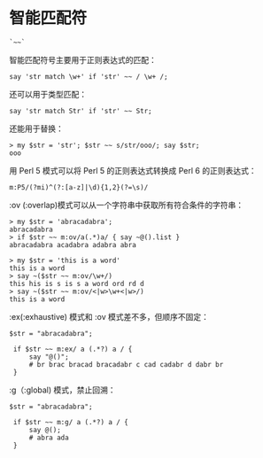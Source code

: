 # 智能匹配符

    `~~`

智能匹配符号主要用于正则表达式的匹配：

    say 'str match \w+' if 'str' ~~ / \w+ /;

还可以用于类型匹配：

    say 'str match Str' if 'str' ~~ Str;

还能用于替换：

    > my $str = 'str'; $str ~~ s/str/ooo/; say $str;
    ooo

用 Perl 5 模式可以将 Perl 5 的正则表达式转换成 Perl 6 的正则表达式：

    m:P5/(?mi)^(?:[a-z]|\d){1,2}(?=\s)/

:ov (:overlap)模式可以从一个字符串中获取所有符合条件的字符串：

    > my $str = 'abracadabra';
    abracadabra
    > if $str ~~ m:ov/a(.*)a/ { say ~@().list }
    abracadabra acadabra adabra abra

    > my $str = 'this is a word'
    this is a word
    > say ~($str ~~ m:ov/\w+/)
    this his is s is s a word ord rd d
    > say ~($str ~~ m:ov/<|w>\w+<|w>/)
    this is a word

:ex(:exhaustive) 模式和 :ov 模式差不多，但顺序不固定：

    $str = "abracadabra";

     if $str ~~ m:ex/ a (.*?) a / {
         say "@()";
         # br brac bracad bracadabr c cad cadabr d dabr br
     }

:g（:global) 模式，禁止回溯：

    $str = "abracadabra";

     if $str ~~ m:g/ a (.*?) a / {
         say @();
         # abra ada
     }

